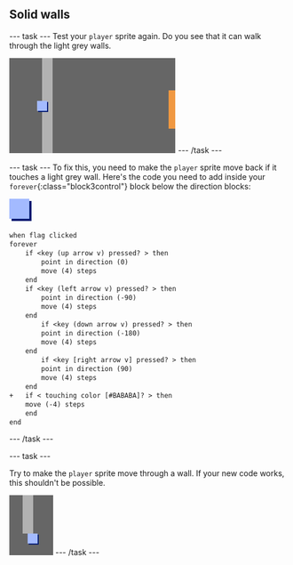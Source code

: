 ## Solid walls

\--- task \--- Test your `player` sprite again. Do you see that it can walk through the light grey walls.

![screenshot](images/world-walls.png) \--- /task \---

\--- task \--- To fix this, you need to make the `player` sprite move back if it touches a light grey wall. Here's the code you need to add inside your `forever`{:class="block3control"} block below the direction blocks:

![player](images/player.png)

```blocks3
when flag clicked
forever
    if <key (up arrow v) pressed? > then
        point in direction (0)
        move (4) steps
    end
    if <key (left arrow v) pressed? > then
        point in direction (-90)
        move (4) steps
    end
        if <key (down arrow v) pressed? > then
        point in direction (-180)
        move (4) steps
    end
        if <key [right arrow v] pressed? > then
        point in direction (90)
        move (4) steps
    end
+   if < touching color [#BABABA]? > then
    move (-4) steps
    end
end
```

\--- /task \---

\--- task \---

Try to make the `player` sprite move through a wall. If your new code works, this shouldn't be possible.

![screenshot](images/world-walls-test.png) \--- /task \---